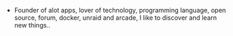 - Founder of alot apps, lover of technology, programming language, open source, forum, docker, unraid and arcade, I like to discover and learn new things..
  <br>






































































































































































































































































































































































































































































































































